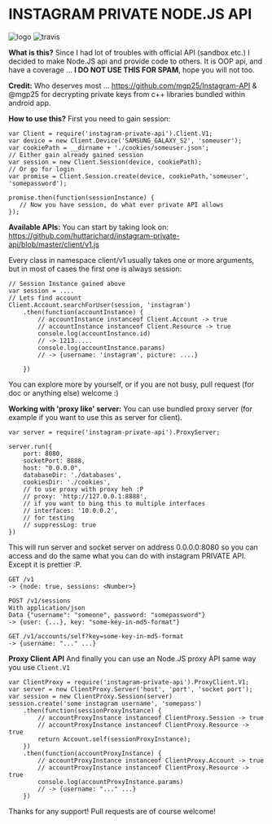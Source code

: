 INSTAGRAM PRIVATE NODE.JS API
===================
![logo](https://cloud.githubusercontent.com/assets/1809268/15930818/2e9a14d0-2e55-11e6-870f-3846ef43b992.png)
![travis](https://travis-ci.org/huttarichard/instagram-private-api.svg?branch=master)

**What is this?** 
Since I had lot of troubles with official API (sandbox etc.) I decided to make Node.JS api and provide code to others. It is OOP api, and have a coverage ... **I DO NOT USE THIS FOR SPAM**, hope you will not too. 


**Credit:**
Who deserves most ... https://github.com/mgp25/Instagram-API & @mgp25 for decrypting private keys from c++ libraries bundled within android app.


**How to use this?** 
First you need to gain session:
```
var Client = require('instagram-private-api').Client.V1;
var device = new Client.Device('SAMSUNG_GALAXY_S2', 'someuser');
var cookiePath = __dirname + './cookies/someuser.json';
// Either gain already gained session
var session = new Client.Session(device, cookiePath);
// Or go for login
var promise = Client.Session.create(device, cookiePath,'someuser', 'somepassword');

promise.then(function(sessionInstance) {
   // Now you have session, do what ever private API allows
});
```


**Available APIs:**
You can start by taking look on:
https://github.com/huttarichard/instagram-private-api/blob/master/client/v1.js

Every class in namespace client/v1 usually takes one or more arguments, but in most of cases the first one is always session:

```
// Session Instance gained above
var session = .... 
// Lets find account
Client.Account.searchForUser(session, 'instagram')
	.then(function(accountInstance) {
		// accountInstance instanceof Client.Account -> true
		// accountInstance instanceof Client.Resource -> true
		console.log(accountInstance.id)
		// -> 1213.....
		console.log(accountInstance.params)
		// -> {username: 'instagram', picture: ....}
		
	})

```

You can explore more by yourself, or if you are not busy, pull request (for doc or anything else) welcome :)



**Working with 'proxy like' server:**
You can use bundled proxy server (for example if you want to use this as server for client).

```
var server = require('instagram-private-api').ProxyServer;

server.run({
    port: 8080,
    socketPort: 8888,
    host: "0.0.0.0",
    databaseDir: './databases',
    cookiesDir: './cookies',
    // to use proxy with proxy heh :P
    // proxy: 'http://127.0.0.1:8888',
    // if you want to bing this to multiple interfaces
    // interfaces: '10.0.0.2', 
    // for testing
    // suppressLog: true
})
```


This will run server and socket server on address 0.0.0.0:8080 so you can access and do the same what you can do with instagram PRIVATE API. Except it is 
prettier :P.


```
GET /v1
-> {node: true, sessions: <Number>}

POST /v1/sessions
With application/json
Data {"username": "someone", password: "somepassword"}
-> {user: {...}, key: "some-key-in-md5-format"}

GET /v1/accounts/self?key=some-key-in-md5-format
-> {username: "..." ...}
```

**Proxy Client API**
And finally you can use an Node.JS proxy API same way you use `Client.V1`


```
var ClientProxy = require('instagram-private-api').ProxyClient.V1;
var server = new ClientProxy.Server('host', 'port', 'socket port');
var session = new ClientProxy.Session(server)
session.create('some instagram username', 'somepass')
	.then(function(sessionProxyInstance) {
		// accountProxyInstance instanceof ClientProxy.Session -> true
		// accountProxyInstance instanceof ClientProxy.Resource -> true
		return Account.self(sessionProxyInstance);
	})
	.then(function(accountProxyInstance) {
		// accountProxyInstance instanceof ClientProxy.Account -> true
		// accountProxyInstance instanceof ClientProxy.Resource -> true
		console.log(accountProxyInstance.params) 
		// -> {username: "..." ...}
	})
```


Thanks for any support! Pull requests are of course welcome!


